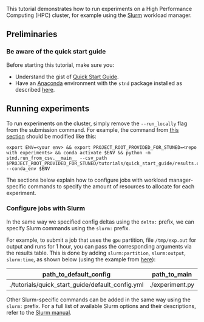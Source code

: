 This tutorial demonstrates how to run experiments on a High Performance Computing (HPC) cluster, for example using the [Slurm](https://slurm.schedmd.com/documentation.html) workload manager.

## Preliminaries

### Be aware of the quick start guide

Before starting this tutorial, make sure you:

- Understand the gist of [Quick Start Guide](../quick_start_guide/QUICK_START_GUIDE.md).
- Have an [Anaconda](https://www.anaconda.com/) environment with the `stnd` package installed as described [here](../../README.md#installation).

## Running experiments

To run experiments on the cluster, simply remove the `--run_locally` flag from the submission command.
For example, the command from [this section](../quick_start_guide/QUICK_START_GUIDE.md#run-experiment) should be modified like this:

```
export ENV=<your env> && export PROJECT_ROOT_PROVIDED_FOR_STUNED=<repo with experiments> && conda activate $ENV && python -m stnd.run_from_csv.__main__ --csv_path $PROJECT_ROOT_PROVIDED_FOR_STUNED/tutorials/quick_start_guide/results.csv --conda_env $ENV
```

The sections below explain how to configure jobs with workload manager-specific commands to specify the amount of resources to allocate for each experiment.

### Configure jobs with Slurm

In the same way we specified config deltas using the `delta:` prefix, we can specify Slurm commands using the `slurm:` prefix.

For example, to submit a job that uses the `gpu` partition, file `/tmp/exp.out` for output and runs for 1 hour, you can pass the corresponding arguments via the results table.
This is done by adding `slurm:partition`, `slurm:output`, `slurm:time`, as shown below (using the example from [here](../quick_start_guide/QUICK_START_GUIDE.md#prepare-results-table)):


| path_to_default_config                                | path_to_main      | whether_to_run | delta:initialization_type | delta:image/color | slurm:output               | slurm:partition | slurm:time |
|-------------------------------------------------------|-------------------|----------------|---------------------------|-------------------|---------------------------|-----------------|------------|
| ./tutorials/quick_start_guide/default_config.yml      | ./experiment.py   | 1              | zeros                     | red               | /tmp/exp.out    | gpu             | 01:00:00   |


Other Slurm-specific commands can be added in the same way using the `slurm:` prefix.
For a full list of available Slurm options and their descriptions, refer to the [Slurm manual](https://slurm.schedmd.com/man_index.html).


